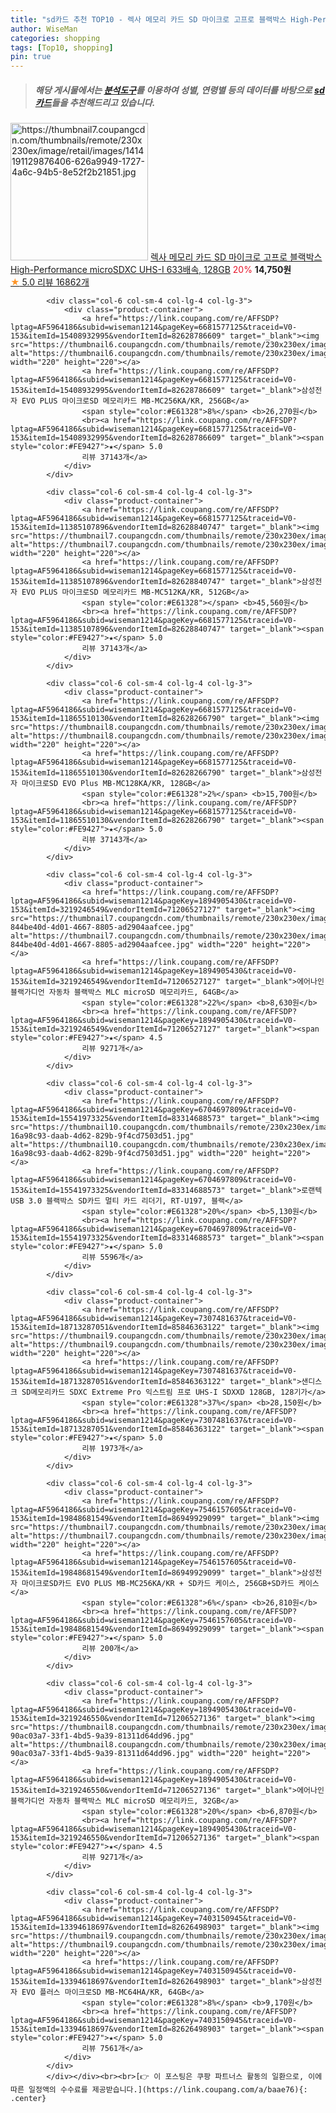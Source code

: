 ```yaml
---
title: "sd카드 추천 TOP10 - 렉사 메모리 카드 SD 마이크로 고프로 블랙박스 High-Performance microSDXC UHS-I 633배속, 12"
author: WiseMan
categories: shopping
tags: [Top10, shopping]
pin: true
---
```


> ##### 해당 게시물에서는 [**분석도구**](https://itemscout.io/)를 이용하여 **성별**, **연령별** 등의 데이터를 바탕으로 [**sd카드**](https://link.coupang.com/a/baae76)들을 추천해드리고 있습니다.
<div class="container"><div class="row">
            <div class="col-6 col-sm-4 col-lg-4 col-lg-3">
                <div class="product-container">
                    <a href="https://link.coupang.com/re/AFFSDP?lptag=AF5964186&subid=wiseman1214&pageKey=159393594&traceid=V0-153&itemId=39758311&vendorItemId=3894950366" target="_blank"><img src="https://thumbnail7.coupangcdn.com/thumbnails/remote/230x230ex/image/retail/images/1414191129876406-626a9949-1727-4a6c-94b5-8e52f2b21851.jpg" alt="https://thumbnail7.coupangcdn.com/thumbnails/remote/230x230ex/image/retail/images/1414191129876406-626a9949-1727-4a6c-94b5-8e52f2b21851.jpg" width="220" height="220"></a>
                    <a href="https://link.coupang.com/re/AFFSDP?lptag=AF5964186&subid=wiseman1214&pageKey=159393594&traceid=V0-153&itemId=39758311&vendorItemId=3894950366" target="_blank">렉사 메모리 카드 SD 마이크로 고프로 블랙박스 High-Performance microSDXC UHS-I 633배속, 128GB</a>
                    <span style="color:#E61328">20%</span> <b>14,750원</b>
                    <br><a href="https://link.coupang.com/re/AFFSDP?lptag=AF5964186&subid=wiseman1214&pageKey=159393594&traceid=V0-153&itemId=39758311&vendorItemId=3894950366" target="_blank"><span style="color:#FE9427">★</span> 5.0
                    리뷰 16862개</a>
                </div>
            </div>
            
            <div class="col-6 col-sm-4 col-lg-4 col-lg-3">
                <div class="product-container">
                    <a href="https://link.coupang.com/re/AFFSDP?lptag=AF5964186&subid=wiseman1214&pageKey=6681577125&traceid=V0-153&itemId=15408932995&vendorItemId=82628786609" target="_blank"><img src="https://thumbnail6.coupangcdn.com/thumbnails/remote/230x230ex/image/vendor_inventory/75ee/7502e21fb53caa302f97974ae14bfe9ba235b58ef441d677d509c0e95def.png" alt="https://thumbnail6.coupangcdn.com/thumbnails/remote/230x230ex/image/vendor_inventory/75ee/7502e21fb53caa302f97974ae14bfe9ba235b58ef441d677d509c0e95def.png" width="220" height="220"></a>
                    <a href="https://link.coupang.com/re/AFFSDP?lptag=AF5964186&subid=wiseman1214&pageKey=6681577125&traceid=V0-153&itemId=15408932995&vendorItemId=82628786609" target="_blank">삼성전자 EVO PLUS 마이크로SD 메모리카드 MB-MC256KA/KR, 256GB</a>
                    <span style="color:#E61328">8%</span> <b>26,270원</b>
                    <br><a href="https://link.coupang.com/re/AFFSDP?lptag=AF5964186&subid=wiseman1214&pageKey=6681577125&traceid=V0-153&itemId=15408932995&vendorItemId=82628786609" target="_blank"><span style="color:#FE9427">★</span> 5.0
                    리뷰 37143개</a>
                </div>
            </div>
            
            <div class="col-6 col-sm-4 col-lg-4 col-lg-3">
                <div class="product-container">
                    <a href="https://link.coupang.com/re/AFFSDP?lptag=AF5964186&subid=wiseman1214&pageKey=6681577125&traceid=V0-153&itemId=11385107896&vendorItemId=82628840747" target="_blank"><img src="https://thumbnail7.coupangcdn.com/thumbnails/remote/230x230ex/image/vendor_inventory/15b3/bcd2f0ce9b59e71e268e7a19a59697882641f527c5d1df8a4494dc22c62d.png" alt="https://thumbnail7.coupangcdn.com/thumbnails/remote/230x230ex/image/vendor_inventory/15b3/bcd2f0ce9b59e71e268e7a19a59697882641f527c5d1df8a4494dc22c62d.png" width="220" height="220"></a>
                    <a href="https://link.coupang.com/re/AFFSDP?lptag=AF5964186&subid=wiseman1214&pageKey=6681577125&traceid=V0-153&itemId=11385107896&vendorItemId=82628840747" target="_blank">삼성전자 EVO PLUS 마이크로SD 메모리카드 MB-MC512KA/KR, 512GB</a>
                    <span style="color:#E61328"></span> <b>45,560원</b>
                    <br><a href="https://link.coupang.com/re/AFFSDP?lptag=AF5964186&subid=wiseman1214&pageKey=6681577125&traceid=V0-153&itemId=11385107896&vendorItemId=82628840747" target="_blank"><span style="color:#FE9427">★</span> 5.0
                    리뷰 37143개</a>
                </div>
            </div>
            
            <div class="col-6 col-sm-4 col-lg-4 col-lg-3">
                <div class="product-container">
                    <a href="https://link.coupang.com/re/AFFSDP?lptag=AF5964186&subid=wiseman1214&pageKey=6681577125&traceid=V0-153&itemId=11865510130&vendorItemId=82628266790" target="_blank"><img src="https://thumbnail8.coupangcdn.com/thumbnails/remote/230x230ex/image/vendor_inventory/b11f/1e7bb8d3a359126b89e6c5311acc6237ab960c9306ea3e9a12d69d5bad8b.jpg" alt="https://thumbnail8.coupangcdn.com/thumbnails/remote/230x230ex/image/vendor_inventory/b11f/1e7bb8d3a359126b89e6c5311acc6237ab960c9306ea3e9a12d69d5bad8b.jpg" width="220" height="220"></a>
                    <a href="https://link.coupang.com/re/AFFSDP?lptag=AF5964186&subid=wiseman1214&pageKey=6681577125&traceid=V0-153&itemId=11865510130&vendorItemId=82628266790" target="_blank">삼성전자 마이크로SD EVO Plus MB-MC128KA/KR, 128GB</a>
                    <span style="color:#E61328">2%</span> <b>15,700원</b>
                    <br><a href="https://link.coupang.com/re/AFFSDP?lptag=AF5964186&subid=wiseman1214&pageKey=6681577125&traceid=V0-153&itemId=11865510130&vendorItemId=82628266790" target="_blank"><span style="color:#FE9427">★</span> 5.0
                    리뷰 37143개</a>
                </div>
            </div>
            
            <div class="col-6 col-sm-4 col-lg-4 col-lg-3">
                <div class="product-container">
                    <a href="https://link.coupang.com/re/AFFSDP?lptag=AF5964186&subid=wiseman1214&pageKey=1894905430&traceid=V0-153&itemId=3219246549&vendorItemId=71206527127" target="_blank"><img src="https://thumbnail7.coupangcdn.com/thumbnails/remote/230x230ex/image/retail/images/2003820468880234-844be40d-4d01-4667-8805-ad2904aafcee.jpg" alt="https://thumbnail7.coupangcdn.com/thumbnails/remote/230x230ex/image/retail/images/2003820468880234-844be40d-4d01-4667-8805-ad2904aafcee.jpg" width="220" height="220"></a>
                    <a href="https://link.coupang.com/re/AFFSDP?lptag=AF5964186&subid=wiseman1214&pageKey=1894905430&traceid=V0-153&itemId=3219246549&vendorItemId=71206527127" target="_blank">에어나인 블랙가디언 자동차 블랙박스 MLC microSD 메모리카드, 64GB</a>
                    <span style="color:#E61328">22%</span> <b>8,630원</b>
                    <br><a href="https://link.coupang.com/re/AFFSDP?lptag=AF5964186&subid=wiseman1214&pageKey=1894905430&traceid=V0-153&itemId=3219246549&vendorItemId=71206527127" target="_blank"><span style="color:#FE9427">★</span> 4.5
                    리뷰 9271개</a>
                </div>
            </div>
            
            <div class="col-6 col-sm-4 col-lg-4 col-lg-3">
                <div class="product-container">
                    <a href="https://link.coupang.com/re/AFFSDP?lptag=AF5964186&subid=wiseman1214&pageKey=6704697809&traceid=V0-153&itemId=15541973325&vendorItemId=83314688573" target="_blank"><img src="https://thumbnail10.coupangcdn.com/thumbnails/remote/230x230ex/image/retail/images/5020544994896152-16a98c93-daab-4d62-829b-9f4cd7503d51.jpg" alt="https://thumbnail10.coupangcdn.com/thumbnails/remote/230x230ex/image/retail/images/5020544994896152-16a98c93-daab-4d62-829b-9f4cd7503d51.jpg" width="220" height="220"></a>
                    <a href="https://link.coupang.com/re/AFFSDP?lptag=AF5964186&subid=wiseman1214&pageKey=6704697809&traceid=V0-153&itemId=15541973325&vendorItemId=83314688573" target="_blank">로랜텍 USB 3.0 블랙박스 SD카드 멀티 카드 리더기, RT-U197, 블랙</a>
                    <span style="color:#E61328">20%</span> <b>5,130원</b>
                    <br><a href="https://link.coupang.com/re/AFFSDP?lptag=AF5964186&subid=wiseman1214&pageKey=6704697809&traceid=V0-153&itemId=15541973325&vendorItemId=83314688573" target="_blank"><span style="color:#FE9427">★</span> 5.0
                    리뷰 5596개</a>
                </div>
            </div>
            
            <div class="col-6 col-sm-4 col-lg-4 col-lg-3">
                <div class="product-container">
                    <a href="https://link.coupang.com/re/AFFSDP?lptag=AF5964186&subid=wiseman1214&pageKey=7307481637&traceid=V0-153&itemId=18713287051&vendorItemId=85846363122" target="_blank"><img src="https://thumbnail9.coupangcdn.com/thumbnails/remote/230x230ex/image/vendor_inventory/7fcb/63a79f24b3f2db763d10f43632030311c7bbf432bc8a27e678d154029b8f.jpg" alt="https://thumbnail9.coupangcdn.com/thumbnails/remote/230x230ex/image/vendor_inventory/7fcb/63a79f24b3f2db763d10f43632030311c7bbf432bc8a27e678d154029b8f.jpg" width="220" height="220"></a>
                    <a href="https://link.coupang.com/re/AFFSDP?lptag=AF5964186&subid=wiseman1214&pageKey=7307481637&traceid=V0-153&itemId=18713287051&vendorItemId=85846363122" target="_blank">샌디스크 SD메모리카드 SDXC Extreme Pro 익스트림 프로 UHS-I SDXXD 128GB, 128기가</a>
                    <span style="color:#E61328">37%</span> <b>28,150원</b>
                    <br><a href="https://link.coupang.com/re/AFFSDP?lptag=AF5964186&subid=wiseman1214&pageKey=7307481637&traceid=V0-153&itemId=18713287051&vendorItemId=85846363122" target="_blank"><span style="color:#FE9427">★</span> 5.0
                    리뷰 1973개</a>
                </div>
            </div>
            
            <div class="col-6 col-sm-4 col-lg-4 col-lg-3">
                <div class="product-container">
                    <a href="https://link.coupang.com/re/AFFSDP?lptag=AF5964186&subid=wiseman1214&pageKey=7546157605&traceid=V0-153&itemId=19848681549&vendorItemId=86949929099" target="_blank"><img src="https://thumbnail7.coupangcdn.com/thumbnails/remote/230x230ex/image/vendor_inventory/a442/ad12d6d2d0245fc916dcc0d950f56efde1972b1562662deddb1ac3018a6b.jpg" alt="https://thumbnail7.coupangcdn.com/thumbnails/remote/230x230ex/image/vendor_inventory/a442/ad12d6d2d0245fc916dcc0d950f56efde1972b1562662deddb1ac3018a6b.jpg" width="220" height="220"></a>
                    <a href="https://link.coupang.com/re/AFFSDP?lptag=AF5964186&subid=wiseman1214&pageKey=7546157605&traceid=V0-153&itemId=19848681549&vendorItemId=86949929099" target="_blank">삼성전자 마이크로SD카드 EVO PLUS MB-MC256KA/KR + SD카드 케이스, 256GB+SD카드 케이스</a>
                    <span style="color:#E61328">6%</span> <b>26,810원</b>
                    <br><a href="https://link.coupang.com/re/AFFSDP?lptag=AF5964186&subid=wiseman1214&pageKey=7546157605&traceid=V0-153&itemId=19848681549&vendorItemId=86949929099" target="_blank"><span style="color:#FE9427">★</span> 5.0
                    리뷰 200개</a>
                </div>
            </div>
            
            <div class="col-6 col-sm-4 col-lg-4 col-lg-3">
                <div class="product-container">
                    <a href="https://link.coupang.com/re/AFFSDP?lptag=AF5964186&subid=wiseman1214&pageKey=1894905430&traceid=V0-153&itemId=3219246550&vendorItemId=71206527136" target="_blank"><img src="https://thumbnail8.coupangcdn.com/thumbnails/remote/230x230ex/image/retail/images/82274720990234-90ac03a7-33f1-4bd5-9a39-81311d64dd96.jpg" alt="https://thumbnail8.coupangcdn.com/thumbnails/remote/230x230ex/image/retail/images/82274720990234-90ac03a7-33f1-4bd5-9a39-81311d64dd96.jpg" width="220" height="220"></a>
                    <a href="https://link.coupang.com/re/AFFSDP?lptag=AF5964186&subid=wiseman1214&pageKey=1894905430&traceid=V0-153&itemId=3219246550&vendorItemId=71206527136" target="_blank">에어나인 블랙가디언 자동차 블랙박스 MLC microSD 메모리카드, 32GB</a>
                    <span style="color:#E61328">20%</span> <b>6,870원</b>
                    <br><a href="https://link.coupang.com/re/AFFSDP?lptag=AF5964186&subid=wiseman1214&pageKey=1894905430&traceid=V0-153&itemId=3219246550&vendorItemId=71206527136" target="_blank"><span style="color:#FE9427">★</span> 4.5
                    리뷰 9271개</a>
                </div>
            </div>
            
            <div class="col-6 col-sm-4 col-lg-4 col-lg-3">
                <div class="product-container">
                    <a href="https://link.coupang.com/re/AFFSDP?lptag=AF5964186&subid=wiseman1214&pageKey=7403150945&traceid=V0-153&itemId=13394618697&vendorItemId=82626498903" target="_blank"><img src="https://thumbnail9.coupangcdn.com/thumbnails/remote/230x230ex/image/vendor_inventory/515a/60edca82e44366334e77e5dfd3193d2fc507b15724d4f7bfccec717ffe9c.png" alt="https://thumbnail9.coupangcdn.com/thumbnails/remote/230x230ex/image/vendor_inventory/515a/60edca82e44366334e77e5dfd3193d2fc507b15724d4f7bfccec717ffe9c.png" width="220" height="220"></a>
                    <a href="https://link.coupang.com/re/AFFSDP?lptag=AF5964186&subid=wiseman1214&pageKey=7403150945&traceid=V0-153&itemId=13394618697&vendorItemId=82626498903" target="_blank">삼성전자 EVO 플러스 마이크로SD MB-MC64HA/KR, 64GB</a>
                    <span style="color:#E61328">8%</span> <b>9,170원</b>
                    <br><a href="https://link.coupang.com/re/AFFSDP?lptag=AF5964186&subid=wiseman1214&pageKey=7403150945&traceid=V0-153&itemId=13394618697&vendorItemId=82626498903" target="_blank"><span style="color:#FE9427">★</span> 5.0
                    리뷰 7561개</a>
                </div>
            </div>
            </div></div><br><br>[👉 이 포스팅은 쿠팡 파트너스 활동의 일환으로, 이에 따른 일정액의 수수료를 제공받습니다.](https://link.coupang.com/a/baae76){: .center}